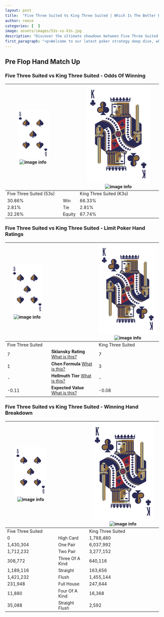 ```yaml
---
layout: post
title:  "Five Three Suited Vs King Three Suited | Which Is The Better Hand In Poker? A Complete Guide"
author: reece
categories: [  ]
image: assets/images/53s-vs-k3s.jpg
description: "Discover the ultimate showdown between Five Three Suited and King Three Suited in poker! Uncover the odds, strategies, and scenarios where one hand triumphs over the other. Get ready to up your poker game with this thrilling analysis."
first_paragraph: "<p>Welcome to our latest poker strategy deep dive, where we're pitting two distinct hands against each other in a high-stakes showdown: Five Three Suited vs King Three Suited.</p><p>In the dynamic world of poker, every decision counts, and knowing which hand holds the upper hand is key to your success at the table.</p><p>In this article, we'll dissect these two hands, explore the scenarios where one dominates the other, and equip you with the knowledge to make strategic choices that can tip the odds in your favor.</p><p>Get ready to unravel the intriguing dynamics of these poker hands and elevate your game to new heights.</p>"
---
```




[comment]: # (sp0)

## Pre Flop Hand Match Up

<div class="table hand-ratings" markdown="1"> 



### Five Three Suited vs King Three Suited - Odds Of Winning


    
| ![image info](assets/images/hand1/5.png) ![image info](assets/images/hand1/3s.png) |  | ![image info](assets/images/hand2/K.png) ![image info](assets/images/hand2/3s.png) |
| -------- | -------- | -------- |
| Five Three Suited (53s) |  | King Three Suited (K3s) |
| 30.86% | Win | 66.33% |
| 2.81% | Tie | 2.81% |
| 32.26% | Equity | 67.74% |




[comment]: # (sp1)



### Five Three Suited vs King Three Suited - Limit Poker Hand Ratings


    
| ![image info](assets/images/hand1/5.png) ![image info](assets/images/hand1/3s.png) |  | ![image info](assets/images/hand2/K.png) ![image info](assets/images/hand2/3s.png) |
| -------- | -------- | -------- |
| Five Three Suited |  | King Three Suited |
| 7 | **Sklansky Rating** [What is this?](/sklansky-rating-explained) | 7 |
| 1 | **Chen Formula** [What is this?](/chen-formula-explained) | 3 |
| - | **Hellmuth Tier** [What is this?](/Hellmuth-tier-explained) | - |
| -0.11 | **Expected Value** [What is this?](/expected-value-explained) | -0.08 |




[comment]: # (sp2)



### Five Three Suited vs King Three Suited - Winning Hand Breakdown


    
| ![image info](assets/images/hand1/5.png) ![image info](assets/images/hand1/3s.png) |  | ![image info](assets/images/hand2/K.png) ![image info](assets/images/hand2/3s.png) |
| -------- | -------- | -------- |
| Five Three Suited |  | King Three Suited |
| 0 | High Card | 1,788,480 |
| 1,430,304 | One Pair | 6,037,992 |
| 1,712,232 | Two Pair | 3,277,152 |
| 308,772 | Three Of A Kind | 640,116 |
| 1,189,116 | Straight | 163,656 |
| 1,421,232 | Flush | 1,455,144 |
| 231,948 | Full House | 247,644 |
| 11,880 | Four Of A Kind | 16,368 |
| 35,088 | Straight Flush | 2,592 |




[comment]: # (sp3)



</div>

[comment]: # (sp4)



[comment]: # (sp5)

